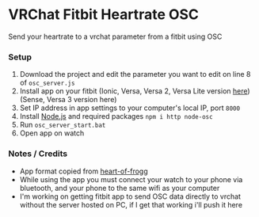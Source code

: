 # VRChat Fitbit Heartrate OSC
Send your heartrate to a vrchat parameter from a fitbit using OSC

### Setup
1. Download the project and edit the parameter you want to edit on line 8 of `osc_server.js`
2. Install app on your fitbit (Ionic, Versa, Versa 2, Versa Lite version [here](https://gallery.fitbit.com/details/6e8a1fab-4b37-4040-aa16-e3458cb7b255)) (Sense, Versa 3 version here)
3. Set IP address in app settings to your computer's local IP, port `8000`
4. Install [Node.js](https://nodejs.org/en/download/) and required packages `npm i http node-osc`
5. Run `osc_server_start.bat`
6. Open app on watch

### Notes / Credits
* App format copied from [heart-of-frogg](https://github.com/bfroggio/heart-of-frogg/)
* While using the app you must connect your watch to your phone via bluetooth, and your phone to the same wifi as your computer
* I'm working on getting fitbit app to send OSC data directly to vrchat without the server hosted on PC, if I get that working i'll push it here
